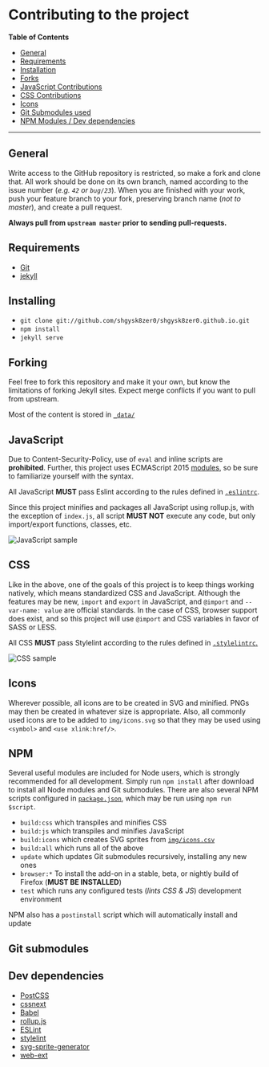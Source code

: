 # Contributing to the project
**Table of Contents**
- [General](#general)
- [Requirements](#requirements)
- [Installation](#installing)
- [Forks](#forking)
- [JavaScript Contributions](#javascript)
- [CSS Contributions](#css)
- [Icons](#icons)
- [Git Submodules used](#git-submodules)
- [NPM Modules / Dev dependencies](#dev-dependencies)

- - -

## General
Write access to the GitHub repository is restricted, so make a fork and clone that.
All work should be done on its own branch, named according to the issue number
(*e.g. `42` or `bug/23`*). When you are finished with your work, push your feature
branch to your fork, preserving branch name (*not to master*), and create a pull request.

**Always pull from `upstream master` prior to sending pull-requests.**

## Requirements
- [Git](https://www.git-scm.com/download/)
- [jekyll](https://jekyllrb.com/)

## Installing
- `git clone git://github.com/shgysk8zer0/shgysk8zer0.github.io.git`
- `npm install`
- `jekyll serve`

## Forking
Feel free to fork this repository and make it your own, but know the limitations
of forking Jekyll sites. Expect merge conflicts if you want to pull from upstream.

Most of the content is stored in [`_data/`](../_data)

## JavaScript
Due to Content-Security-Policy, use of `eval` and inline scripts are **prohibited**.
Further, this project uses ECMAScript 2015  [modules](http://exploringjs.com/es6/ch_modules.html),
so be sure to familiarize yourself with the syntax.

All JavaScript **MUST** pass Eslint according to the rules defined in [`.eslintrc`](../.eslintrc).

Since this project minifies and packages all JavaScript using rollup.js, with
the exception of `index.js`, all script **MUST NOT** execute any code, but only
import/export functions, classes, etc.

![JavaScript sample](https://i.imgur.com/Ac0fKZu.png)

## CSS
Like in the above, one of the goals of this project is to keep things working
natively, which means standardized CSS and JavaScript. Although the features may
be new, `import` and `export` in JavaScript, and `@import` and `--var-name: value`
are official standards. In the case of CSS, browser support does exist, and so
this project will use `@import` and CSS variables in favor of SASS or LESS.

All CSS **MUST** pass Stylelint according to the rules defined in [`.stylelintrc`.](../.stylelintrc)

![CSS sample](https://i.imgur.com/j4sC5qv.png)

## Icons
Wherever possible, all icons are to be created in SVG and minified. PNGs may then
be created in whatever size is appropriate. Also, all commonly used icons are to
be added to `img/icons.svg` so that they may be used using `<symbol>` and `<use xlink:href/>`.

## NPM
Several useful modules are included for Node users, which is strongly recommended
for all development. Simply run `npm install` after download to install all Node
modules and Git submodules. There are also several NPM scripts configured in [`package.json`](../package.json),
which may be run using `npm run $script`.
- `build:css` which transpiles and minifies CSS
- `build:js` which transpiles and minifies JavaScript
- `build:icons` which creates SVG sprites from [`img/icons.csv`](../img/icons.csv)
- `build:all` which runs all of the above
- `update` which updates Git submodules recursively, installing any new ones
- `browser:*` To install the add-on in a stable, beta, or nightly build of Firefox
(**MUST BE INSTALLED**)
- `test` which runs any configured tests (*lints CSS & JS*)
development environment

NPM also has a `postinstall` script which will automatically install and update

## Git submodules

## Dev dependencies
- [PostCSS](http://postcss.org/)
- [cssnext](http://cssnext.io/)
- [Babel](https://babeljs.io/)
- [rollup.js](https://rollupjs.org/)
- [ESLint](http://eslint.org/)
- [stylelint](https://stylelint.io/)
- [svg-sprite-generator](https://github.com/frexy/svg-sprite-generator)
- [web-ext](https://www.npmjs.com/package/web-ext)
